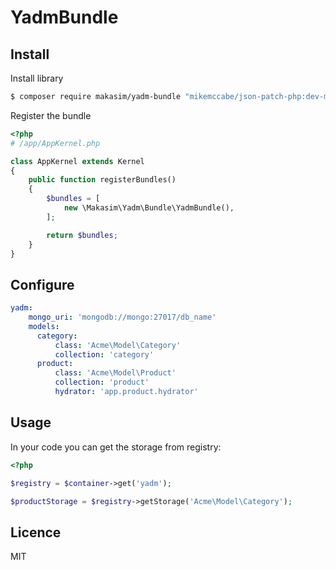 # YadmBundle

## Install

Install library

```bash
$ composer require makasim/yadm-bundle "mikemccabe/json-patch-php:dev-master as 0.1.1"
```

Register the bundle

```php
<?php
# /app/AppKernel.php

class AppKernel extends Kernel
{
    public function registerBundles()
    {
        $bundles = [
            new \Makasim\Yadm\Bundle\YadmBundle(),
        ];

        return $bundles;
    }
}
```

## Configure

```yaml
yadm:
    mongo_uri: 'mongodb://mongo:27017/db_name'
    models:
      category:
          class: 'Acme\Model\Category'
          collection: 'category'
      product:
          class: 'Acme\Model\Product'
          collection: 'product'
          hydrator: 'app.product.hydrator'
```

## Usage

In your code you can get the storage from registry:

```php
<?php

$registry = $container->get('yadm');

$productStorage = $registry->getStorage('Acme\Model\Category');
```

## Licence

MIT
